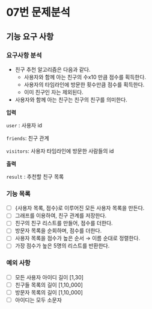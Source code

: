 # 07번 문제분석

## 기능 요구 사항

### 요구사항 분석

- 친구 추천 알고리즘은 다음과 같다.
    - 사용자와 함께 아는 친구의 수x10 만큼 점수를 획득한다.
    - 사용자의 타임라인에 방문한 횟수만큼 점수를 획득한다.
    - 이미 친구인 자는 제외된다.
- 사용자와 함께 아는 친구는 친구의 친구를 의미한다.

**입력**

`user` : 사용자 id

`friends`: 친구 관계

`visitors`: 사용자 타임라인에 방문한 사람들의 id

**출력**

`result` : 추천할 친구 목록

### 기능 목록

- [ ] {사용자 목록, 점수}로 이루어진 모든 사용자 목록을 만든다.
- [ ] 그래프를 이용하여, 친구 관계를 저장한다.
- [ ] 친구의 친구 리스트를 만들어, 점수를 더한다.
- [ ] 방문자 목록을 순회하며, 점수를 더한다.
- [ ] 사용자 목록을 점수가 높은 순서 → 이름 순대로 정렬한다.
- [ ] 가장 점수가 높은 5명의 리스트를 반환한다.

### 예외 사항

- [ ] 모든 사용자 아이디 길이 [1,30]
- [ ] 친구들 목록의 길이 [1,10_000]
- [ ] 방문자 목록의 길이 [1,10_000]
- [ ] 아이디는 모두 소문자